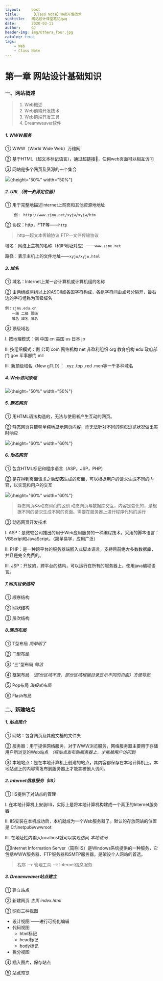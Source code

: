 ```yaml
---
layout:     post
title:      【Class Note】Web开发技术
subtitle:   网站设计课堂笔记qwq
date:       2020-03-11
author:     GJ
header-img: img/Others_four.jpg
catalog: true
tags:
    - Web
    - Class Note
---
```


# 第一章 网站设计基础知识

### 一、网站概述

> 1. Web概述
> 2. Web前端开发技术
> 3. Web前端开发工具
> 4. Dreamweaver软件

##### 	1. WWW服务


① WWW（World Wide Web）万维网

② 基于HTML（超文本标记语言），通过超链接🔗，任何web页面可以相互访问

③ 网站是多个网页及资源的一个集合

![](/img/web1.jpg){:height="50%" width="50%"}


##### 	2. URL（统一资源定位器）

① 用于完整地描述Internet上网页和其他资源地地址
```
	例： http://www.zjnu.net/xyjw/xyjw/htm
```
② 协议：http，FTP等——`http`

> http—超文本传输协议	FTP—文件传输协议

域名：网络上主机的名称（和IP地址对应）——`www.zjnu.net`

路径：表示主机上的文件地址——`xyjw/xyjw.html`


##### 	3. 域名

① 域名：Internet上某一台计算机或计算机组的名称

② 由两组或两组以上的ASCII或各国字符构成，各组字符间由点号分隔开，最右边的字符组称为顶级域名

```
例：zjnu.edu.cn
   一级 二级 顶级
   域名 域名 域名
```

③ 顶级域名

Ⅰ. 按地理模式：例 中国 cn   美国 us   日本 jp

Ⅱ. 按组织模式：例  公司 com   网络机构 net   非盈利组织 org   教育机构 edu   政府部门 gov   军事部门 mil

Ⅲ. 新顶级域名（New gTLD）： .xyz   .top   .red   .men等一千多种域名



##### 		4. Web访问原理

![](/img/web2.jpg){:height="50%" width="50%"}


##### 		5. 静态网页


① 用HTML语法构造的，无法与使用者产生互动的网页。

② 静态网页只能够单纯地显示网页内容，而无法针对不同的网页浏览状况做出实时响应

![](/img/web1.5.jpg){:height="60%" width="60%"}

##### 		6. 动态网页

① 包含HTML标记和程序语言（ASP，JSP，PHP）

② 是在得到页面请求之后**动态**生成的页面，可以根据用户的请求生成不同的内容，以实现和用户的交互 

![](/img/web1.6.jpg){:height="60%" width="60%"}

> 静态网页&&动态网页的区别
> 动态网页与数据库交互，内容是变化的，是根据不同的请求生成不同的页面。需要在服务器上进行程序代码的运行

③ 动态网页开发技术

Ⅰ. ASP：是微软公司推出的用于Web应用服务的一种编程技术。采用的脚本语言：VBScript和JavaScript。（简单易学，应用广泛）

Ⅱ. PHP：是一种跨平台的服务器端嵌入式脚本语言，支持目前绝大多数数据库，并且是完全免费的。

Ⅲ. JSP：开放的，跨平台的结构，可以运行在所有的服务器上，使用java编程语言。



##### 		7.网页目录结构

① 顺序结构

② 网状结构

③ 层次结构



##### 		8.网页布局

① T型布局	*简单明了*

② 冂型布局

③ “三”型布局	*简洁*

④ 框架布局	*（部分区域不变，部分区域根据目录显示不同的页面）方便导航*

⑤ Pop布局	*海报式布局*

⑥ Flash布局



### 二、新建站点


##### 1. 站点简介

① 网站：包含网页及其他文档的文件夹

② 服务器：用于提供网络服务，对于WWW浏览服务，网络服务器主要用于存储用户所浏览的Web站点	*（将站点发布到服务器上，才能被用户访问到*

③ 本地站点：是在本地计算机上创建的站点，其内容都保存在本地计算机上。本地站点上的内容需发布到服务器上才能拿被他人访问。


##### 2. Internet信息服务（IIS）

① IIS提供了对站点的管理

Ⅰ. 在本地计算机上安装IIS，实际上是将本地计算机构建成一个真正的Internet服务器

Ⅱ. IIS安装在本机成功后，本机就成为一个Web服务器了。默认的存放网站的位置是 C:\inetpub\wwwroot

Ⅲ. 在地址栏内输入localhost就可以实现访问	*本地访问*

②Internet Information Server（简称IIS）是Windows系统提供的一种服务，它包括WWW服务器、FTP服务器和SMTP服务器，是架设个人网站的首选。
> 程序 ——> 管理工具 ——> Internet信息服务


##### 3. Dreamweaver站点建立

① 建立站点

② 新建网页	*主页 index.html*

③ 网页三种视图
- 设计视图	——进行可视化编辑
- 代码视图
  - html标记
  - head标记
  - body标记
- 拆分视图

④ 插入图片，保存站点

⑤ 站点预览
